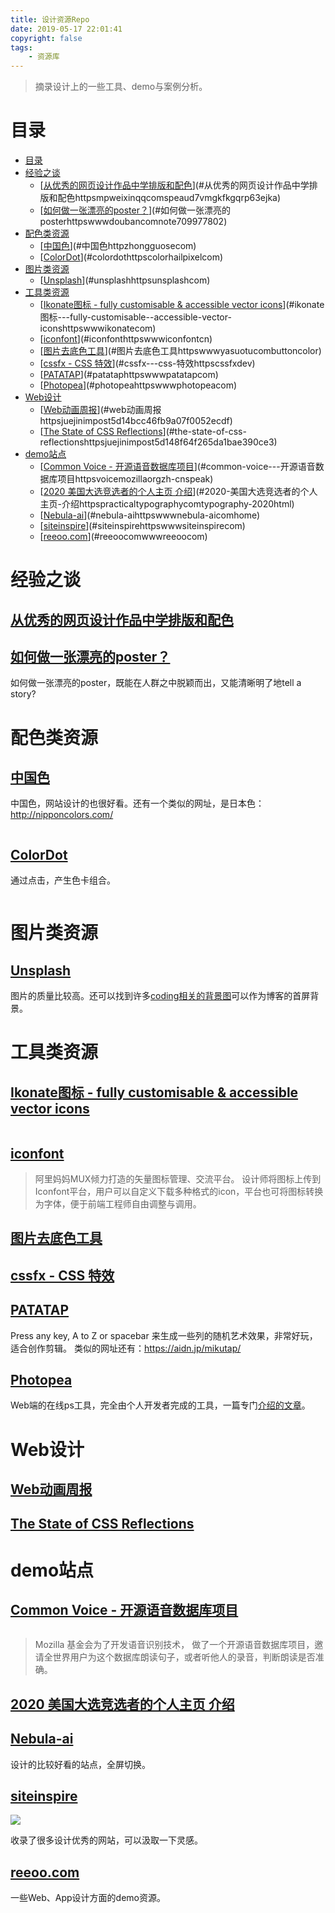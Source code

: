 ```yaml
---
title: 设计资源Repo
date: 2019-05-17 22:01:41
copyright: false
tags: 
    - 资源库
---
```


>摘录设计上的一些工具、demo与案例分析。

# 目录
<!-- TOC -->

- [目录](#目录)
- [经验之谈](#经验之谈)
    - [[从优秀的网页设计作品中学排版和配色](https://mp.weixin.qq.com/s/peAUD7vMgkfKGqRp63eJKA)](#从优秀的网页设计作品中学排版和配色httpsmpweixinqqcomspeaud7vmgkfkgqrp63ejka)
    - [[如何做一张漂亮的poster？](https://www.douban.com/note/709977802/)](#如何做一张漂亮的posterhttpswwwdoubancomnote709977802)
- [配色类资源](#配色类资源)
    - [[中国色](http://zhongguose.com/)](#中国色httpzhongguosecom)
    - [[ColorDot](https://color.hailpixel.com/)](#colordothttpscolorhailpixelcom)
- [图片类资源](#图片类资源)
    - [[Unsplash](https://unsplash.com/)](#unsplashhttpsunsplashcom)
- [工具类资源](#工具类资源)
    - [[Ikonate图标 - fully customisable & accessible vector icons](https://www.ikonate.com/)](#ikonate图标---fully-customisable--accessible-vector-iconshttpswwwikonatecom)
    - [[iconfont](https://www.iconfont.cn/)](#iconfonthttpswwwiconfontcn)
    - [[图片去底色工具](https://www.yasuotu.com/buttonColor)](#图片去底色工具httpswwwyasuotucombuttoncolor)
    - [[cssfx - CSS 特效](https://cssfx.dev/)](#cssfx---css-特效httpscssfxdev)
    - [[PATATAP](https://www.patatap.com/)](#patataphttpswwwpatatapcom)
    - [[Photopea](https://www.photopea.com/)](#photopeahttpswwwphotopeacom)
- [Web设计](#web设计)
    - [[Web动画周报](https://juejin.im/post/5d14bcc46fb9a07f0052ecdf)](#web动画周报httpsjuejinimpost5d14bcc46fb9a07f0052ecdf)
    - [[The State of CSS Reflections](https://juejin.im/post/5d148f64f265da1bae390ce3)](#the-state-of-css-reflectionshttpsjuejinimpost5d148f64f265da1bae390ce3)
- [demo站点](#demo站点)
    - [[Common Voice - 开源语音数据库项目](https://voice.mozilla.org/zh-CN/speak)](#common-voice---开源语音数据库项目httpsvoicemozillaorgzh-cnspeak)
    - [[2020 美国大选竞选者的个人主页 介绍](https://practicaltypography.com/typography-2020.html)](#2020-美国大选竞选者的个人主页-介绍httpspracticaltypographycomtypography-2020html)
    - [[Nebula-ai](https://www.nebula-ai.com/#Home)](#nebula-aihttpswwwnebula-aicomhome)
    - [[siteinspire](https://www.siteinspire.com/)](#siteinspirehttpswwwsiteinspirecom)
    - [[reeoo.com](www.reeoo.com)](#reeoocomwwwreeoocom)

<!-- /TOC -->

# 经验之谈

## [从优秀的网页设计作品中学排版和配色](https://mp.weixin.qq.com/s/peAUD7vMgkfKGqRp63eJKA)

## [如何做一张漂亮的poster？](https://www.douban.com/note/709977802/)

如何做一张漂亮的poster，既能在人群之中脱颖而出，又能清晰明了地tell a story?

# 配色类资源

## [中国色](http://zhongguose.com/)

中国色，网站设计的也很好看。还有一个类似的网址，是日本色：http://nipponcolors.com/

<img src="http://img.linqunshu.cn/zhongguose.png" alt="">

## [ColorDot](https://color.hailpixel.com/)

通过点击，产生色卡组合。

<img src="http://img.linqunshu.cn/clicktocolor.png" alt="">

# 图片类资源

## [Unsplash](https://unsplash.com/)

图片的质量比较高。还可以找到许多[coding相关的背景图](https://unsplash.com/search/photos/coding?utm_source=unsplash&utm_medium=referral&utm_content=creditCopyText)可以作为博客的首屏背景。

# 工具类资源

## [Ikonate图标 - fully customisable & accessible vector icons](https://www.ikonate.com/)

<img src="http://img.linqunshu.cn/icon.png" alt="">

## [iconfont](https://www.iconfont.cn/)

> 阿里妈妈MUX倾力打造的矢量图标管理、交流平台。
> 设计师将图标上传到Iconfont平台，用户可以自定义下载多种格式的icon，平台也可将图标转换为字体，便于前端工程师自由调整与调用。

## [图片去底色工具](https://www.yasuotu.com/buttonColor)

## [cssfx - CSS 特效](https://cssfx.dev/)

## [PATATAP](https://www.patatap.com/) 

Press any key, A to Z or spacebar 来生成一些列的随机艺术效果，非常好玩，适合创作剪辑。
类似的网址还有：https://aidn.jp/mikutap/

## [Photopea](https://www.photopea.com/)

Web端的在线ps工具，完全由个人开发者完成的工具，一篇专门[介绍的文章](https://juejin.im/post/5d1178c3e51d45108223fc92)。

# Web设计

## [Web动画周报](https://juejin.im/post/5d14bcc46fb9a07f0052ecdf)

## [The State of CSS Reflections](https://juejin.im/post/5d148f64f265da1bae390ce3)

# demo站点

## [Common Voice - 开源语音数据库项目](https://voice.mozilla.org/zh-CN/speak)

<img src="http://img.linqunshu.cn/common%20voice.png" alt="">

> Mozilla 基金会为了开发语音识别技术， 做了一个开源语音数据库项目，邀请全世界用户为这个数据库朗读句子，或者听他人的录音，判断朗读是否准确。

## [2020 美国大选竞选者的个人主页 介绍](https://practicaltypography.com/typography-2020.html)

## [Nebula-ai](https://www.nebula-ai.com/#Home)

设计的比较好看的站点，全屏切换。

## [siteinspire](https://www.siteinspire.com/)

<img src="http://img.linqunshu.cn/siteinspire.png">

收录了很多设计优秀的网站，可以汲取一下灵感。

## [reeoo.com](www.reeoo.com)

一些Web、App设计方面的demo资源。